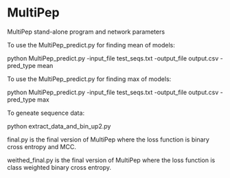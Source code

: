 # MultiPep
MultiPep stand-alone program and network parameters


To use the MultiPep_predict.py for finding mean of models:
<p>python MultiPep_predict.py -input_file test_seqs.txt -output_file output.csv -pred_type mean<p>


To use the MultiPep_predict.py for finding max of models:
<p>python MultiPep_predict.py -input_file test_seqs.txt -output_file output.csv -pred_type max<p>

To geneate sequence data:
<p>python extract_data_and_bin_up2.py<p>


<p>final.py is the final version of MultiPep where the loss function is binary cross entropy and MCC.<p>
<p>weithed_final.py is the final version of MultiPep where the loss function is class weighted binary cross entropy.<p>
